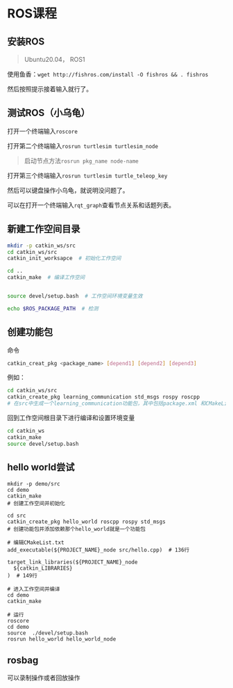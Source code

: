 # ROS课程

## 安装ROS

> Ubuntu20.04， ROS1

使用鱼香：`wget http://fishros.com/install -O fishros && . fishros`

然后按照提示接着输入就行了。

## 测试ROS（小乌龟）

打开一个终端输入`roscore`

打开第二个终端输入`rosrun turtlesim turtlesim_node`

> 启动节点方法`rosrun pkg_name node-name`

打开第三个终端输入`rosrun turtlesim turtle_teleop_key`

然后可以键盘操作小乌龟，就说明没问题了。

可以在打开一个终端输入`rqt_graph`查看节点关系和话题列表。

## 新建工作空间目录

```bash
mkdir -p catkin_ws/src
cd catkin_ws/src
catkin_init_worksapce  # 初始化工作空间

cd ..
catkin_make  # 编译工作空间


source devel/setup.bash  # 工作空间环境变量生效

echo $ROS_PACKAGE_PATH  # 检测
```

## 创建功能包

命令

```bash
catkin_creat_pkg <package_name> [depend1] [depend2] [depend3]
```

例如：

```bash
cd catkin_ws/src
catkin_create_pkg learning_communication std_msgs rospy roscpp
# 在src中生成一个learning_communication功能包，其中包括package.xml 和CMakeLists.txt
```

回到工作空间根目录下进行编译和设置环境变量

```bash
cd catkin_ws
catkin_make
source devel/setup.bash
```

## hello world尝试

```shell
mkdir -p demo/src
cd demo
catkin_make
# 创建工作空间并初始化

cd src
catkin_create_pkg hello_world roscpp rospy std_msgs
# 创建功能包并添加依赖那个hello_world就是一个功能包

# 编辑CMakeList.txt
add_executable(${PROJECT_NAME}_node src/hello.cpp)  # 136行

target_link_libraries(${PROJECT_NAME}_node
  ${catkin_LIBRARIES}
)  # 149行

# 进入工作空间并编译
cd demo
catkin_make

# 运行
roscore
cd demo
source  ./devel/setup.bash
rosrun hello_world hello_world_node

```



## rosbag

可以录制操作或者回放操作

 



